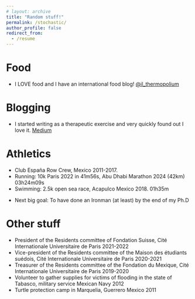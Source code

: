 ```yaml
---
# layout: archive
title: "Random stuff!"
permalink: /stochastic/
author_profile: false
redirect_from:
  - /resume
---
```


Food
======
* I LOVE food and I have an international food blog! [@il_thermopolium](https://www.instagram.com/il_thermopolium/)

<!-- Ph.D. Journey
======
* I started an instagram blog of my everyday adventures doing a Ph.D. If just one person can benefit from what I shared, I will have won the game! [@huntingthephd](https://www.instagram.com/il_thermopolium/) -->

Blogging
======
* I started writing as a therapeutic exercise and very quickly found out I love it. [Medium](https://medium.com/@jlaitue)
<!-- * I like to do crazy stuff in front of people so I decided I might as well do it in front of a camera. [Julián Lechuga](https://www.youtube.com/channel/UCLe6g_04NWVkgTGVYsc-bQA) -->


Athletics
======
* Club España Row Crew, Mexico 2011-2017. 
* Running: 10k Paris 2022 in 41m56s, Abu Dhabi Marathon 2024 (42km) 03h24m09s
* Swimming: 2.5k open sea race, Acapulco Mexico 2018. 01h35m
<!-- * I love snowboarding and I am awfully scared of falling into a cliff sometimes haha -->
* Next big goal: To have done an Ironman (at least) by the end of my Ph.D

Other stuff
======
* President of the Residents committee of Fondation Suisse, Cité Internationale Universitaire de Paris 2021-2022
* Vice-president of the Residents committee of the Maison des étudiants suédois, Cité Internationale Universitaire de Paris 2020-2021
* Treasurer of the Residents committee of the Fondation du Mexique, Cité Internationale Universitaire de Paris 2019-2020
* Volunteer to gather supplies for victims of flooding in the state of Tabasco, military service Mexican Navy 2012
* Turtle protection camp in Marquelia, Guerrero Mexico 2011

<!-- Books
======

I like all types of books but in particular scientific ones and novels from latin american authors. For a full list of my interests in books click [here](https://www.goodreads.com/review/list/47034270?ref=nav_mybooks) -->
